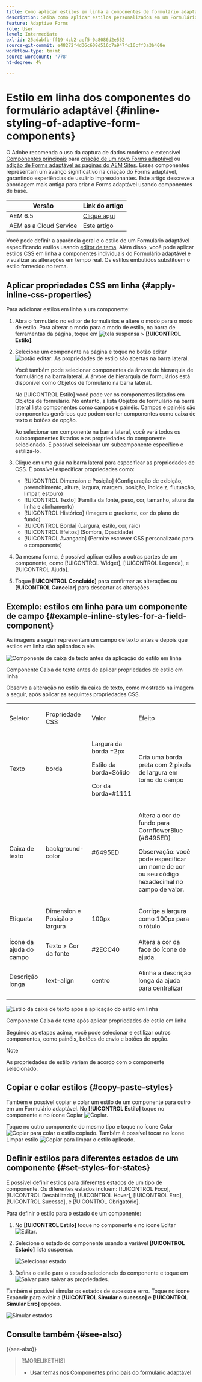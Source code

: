 ```yaml
---
title: Como aplicar estilos em linha a componentes de formulário adaptáveis?
description: Saiba como aplicar estilos personalizados em um Formulário adaptável, você também pode aplicar propriedades CSS em linha a componentes individuais de um Formulário adaptável.
feature: Adaptive Forms
role: User
level: Intermediate
exl-id: 25adabfb-ff19-4cb2-aef5-0a8086d2e552
source-git-commit: e48272f4d36c608d516c7a947fc16cff3a3b408e
workflow-type: tm+mt
source-wordcount: '778'
ht-degree: 4%

---
```


# Estilo em linha dos componentes do formulário adaptável {#inline-styling-of-adaptive-form-components}

<span class="preview"> O Adobe recomenda o uso da captura de dados moderna e extensível [Componentes principais](https://experienceleague.adobe.com/docs/experience-manager-core-components/using/adaptive-forms/introduction.html?lang=pt-BR) para [criação de um novo Forms adaptável](/help/forms/creating-adaptive-form-core-components.md) ou [adição de Forms adaptável às páginas do AEM Sites](/help/forms/create-or-add-an-adaptive-form-to-aem-sites-page.md). Esses componentes representam um avanço significativo na criação do Forms adaptável, garantindo experiências de usuário impressionantes. Este artigo descreve a abordagem mais antiga para criar o Forms adaptável usando componentes de base. </span>

| Versão | Link do artigo |
| -------- | ---------------------------- |
| AEM 6.5 | [Clique aqui](https://experienceleague.adobe.com/docs/experience-manager-65/forms/adaptive-forms-basic-authoring/inline-style-adaptive-forms.html) |
| AEM as a Cloud Service | Este artigo |

Você pode definir a aparência geral e o estilo de um Formulário adaptável especificando estilos usando [editor de tema](themes.md). Além disso, você pode aplicar estilos CSS em linha a componentes individuais do Formulário adaptável e visualizar as alterações em tempo real. Os estilos embutidos substituem o estilo fornecido no tema.

## Aplicar propriedades CSS em linha {#apply-inline-css-properties}

Para adicionar estilos em linha a um componente:

1. Abra o formulário no editor de formulários e altere o modo para o modo de estilo. Para alterar o modo para o modo de estilo, na barra de ferramentas da página, toque em ![tela suspensa](assets/Smock_ChevronDown.svg) > **[!UICONTROL Estilo]**.
1. Selecione um componente na página e toque no botão editar ![botão editar](assets/edit.svg). As propriedades de estilo são abertas na barra lateral.

   Você também pode selecionar componentes da árvore de hierarquia de formulários na barra lateral. A árvore de hierarquia de formulários está disponível como Objetos de formulário na barra lateral.

   No [!UICONTROL Estilo] você pode ver os componentes listados em Objetos de formulário. No entanto, a lista Objetos de formulário na barra lateral lista componentes como campos e painéis. Campos e painéis são componentes genéricos que podem conter componentes como caixa de texto e botões de opção.

   Ao selecionar um componente na barra lateral, você verá todos os subcomponentes listados e as propriedades do componente selecionado. É possível selecionar um subcomponente específico e estilizá-lo.

1. Clique em uma guia na barra lateral para especificar as propriedades de CSS. É possível especificar propriedades como:

   * [!UICONTROL Dimension e Posição] (Configuração de exibição, preenchimento, altura, largura, margem, posição, índice z, flutuação, limpar, estouro)
   * [!UICONTROL Texto] (Família da fonte, peso, cor, tamanho, altura da linha e alinhamento)
   * [!UICONTROL Histórico] (Imagem e gradiente, cor do plano de fundo)
   * [!UICONTROL Borda] (Largura, estilo, cor, raio)
   * [!UICONTROL Efeitos] (Sombra, Opacidade)
   * [!UICONTROL Avançado] (Permite escrever CSS personalizado para o componente)

1. Da mesma forma, é possível aplicar estilos a outras partes de um componente, como [!UICONTROL Widget], [!UICONTROL Legenda], e [!UICONTROL Ajuda].
1. Toque **[!UICONTROL Concluído]** para confirmar as alterações ou **[!UICONTROL Cancelar]** para descartar as alterações.

## Exemplo: estilos em linha para um componente de campo {#example-inline-styles-for-a-field-component}

As imagens a seguir representam um campo de texto antes e depois que estilos em linha são aplicados a ele.

![Componente de caixa de texto antes da aplicação do estilo em linha](assets/no-style.png)

Componente Caixa de texto antes de aplicar propriedades de estilo em linha

Observe a alteração no estilo da caixa de texto, como mostrado na imagem a seguir, após aplicar as seguintes propriedades CSS.

<table>
 <tbody>
  <tr>
   <td><p>Seletor</p> </td>
   <td><p>Propriedade CSS</p> </td>
   <td><p>Valor</p> </td>
   <td><p>Efeito</p> </td>
  </tr>
  <tr>
   <td><p>Texto</p> </td>
   <td><p>borda</p> </td>
   <td><p>Largura da borda =2px</p> <p>Estilo da borda=Sólido</p> <p>Cor da borda=#1111</p> </td>
   <td><p>Cria uma borda preta com 2 pixels de largura em torno do campo</p> </td>
  </tr>
  <tr>
   <td><p>Caixa de texto</p> </td>
   <td><p>background-color</p> </td>
   <td><p>#6495ED</p> </td>
   <td><p>Altera a cor de fundo para CornflowerBlue (#6495ED)</p> <p>Observação: você pode especificar um nome de cor ou seu código hexadecimal no campo de valor.</p> </td>
  </tr>
  <tr>
   <td><p>Etiqueta</p> </td>
   <td><p>Dimension e Posição &gt; largura</p> </td>
   <td><p>100px</p> </td>
   <td><p>Corrige a largura como 100px para o rótulo</p> </td>
  </tr>
  <tr>
   <td>Ícone da ajuda do campo</td>
   <td>Texto &gt; Cor da fonte</td>
   <td>#2ECC40</td>
   <td>Altera a cor da face do ícone de ajuda.</td>
  </tr>
  <tr>
   <td><p>Descrição longa</p> </td>
   <td><p>text-align</p> </td>
   <td><p>centro</p> </td>
   <td><p>Alinha a descrição longa da ajuda para centralizar</p> </td>
  </tr>
 </tbody>
</table>

![Estilo da caixa de texto após a aplicação do estilo em linha](assets/applied-style.png)

Componente Caixa de texto após aplicar propriedades de estilo em linha

Seguindo as etapas acima, você pode selecionar e estilizar outros componentes, como painéis, botões de envio e botões de opção.

>[!NOTE]
>
>As propriedades de estilo variam de acordo com o componente selecionado.

## Copiar e colar estilos {#copy-paste-styles}

Também é possível copiar e colar um estilo de um componente para outro em um Formulário adaptável. No **[!UICONTROL Estilo]** toque no componente e no ícone Copiar ![Copiar](assets/property-copy-icon.svg).

Toque no outro componente do mesmo tipo e toque no ícone Colar ![Copiar](assets/Smock_Paste_18_N.svg) para colar o estilo copiado. Também é possível tocar no ícone Limpar estilo ![Copiar](assets/clear-style-icon.svg) para limpar o estilo aplicado.

## Definir estilos para diferentes estados de um componente {#set-styles-for-states}

É possível definir estilos para diferentes estados de um tipo de componente. Os diferentes estados incluem: [!UICONTROL Foco], [!UICONTROL Desabilitado], [!UICONTROL Hover], [!UICONTROL Erro], [!UICONTROL Sucesso], e [!UICONTROL Obrigatório].

Para definir o estilo para o estado de um componente:

1. No **[!UICONTROL Estilo]** toque no componente e no ícone Editar ![Editar](assets/Smock_Edit_18_N.svg).

1. Selecione o estado do componente usando a variável **[!UICONTROL Estado]** lista suspensa.

   ![Selecionar estado](assets/select-state.png)

1. Defina o estilo para o estado selecionado do componente e toque em ![Salvar](assets/save_icon.svg) para salvar as propriedades.

Também é possível simular os estados de sucesso e erro. Toque no ícone Expandir para exibir a **[!UICONTROL Simular o sucesso]** e **[!UICONTROL Simular Erro]** opções.

![Simular estados](assets/simulate-states.png)


## Consulte também {#see-also}

{{see-also}}

>[!MORELIKETHIS]
>
>* [Usar temas nos Componentes principais do formulário adaptável](/help/forms/using-themes-in-core-components.md)